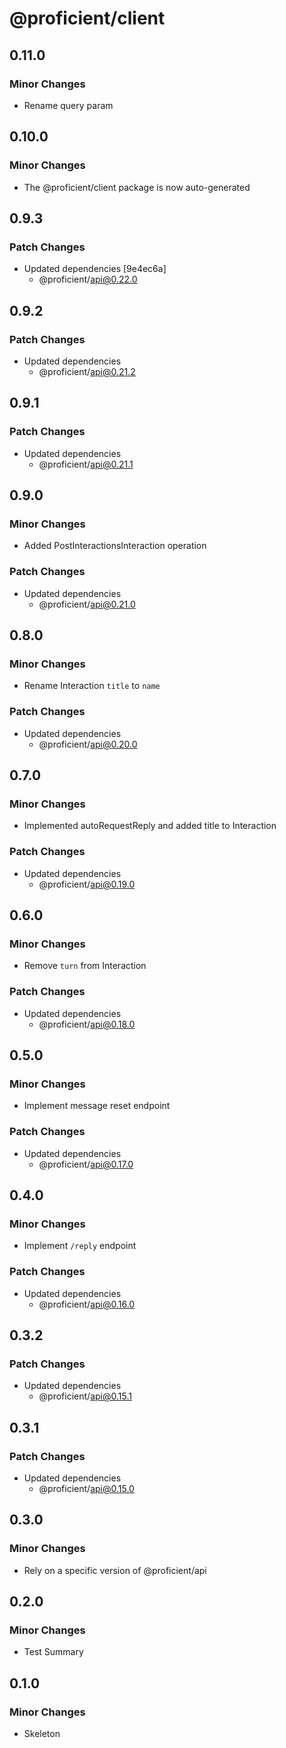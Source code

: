 # @proficient/client

## 0.11.0

### Minor Changes

- Rename query param

## 0.10.0

### Minor Changes

- The @proficient/client package is now auto-generated

## 0.9.3

### Patch Changes

- Updated dependencies [9e4ec6a]
  - @proficient/api@0.22.0

## 0.9.2

### Patch Changes

- Updated dependencies
  - @proficient/api@0.21.2

## 0.9.1

### Patch Changes

- Updated dependencies
  - @proficient/api@0.21.1

## 0.9.0

### Minor Changes

- Added PostInteractionsInteraction operation

### Patch Changes

- Updated dependencies
  - @proficient/api@0.21.0

## 0.8.0

### Minor Changes

- Rename Interaction `title` to `name`

### Patch Changes

- Updated dependencies
  - @proficient/api@0.20.0

## 0.7.0

### Minor Changes

- Implemented autoRequestReply and added title to Interaction

### Patch Changes

- Updated dependencies
  - @proficient/api@0.19.0

## 0.6.0

### Minor Changes

- Remove `turn` from Interaction

### Patch Changes

- Updated dependencies
  - @proficient/api@0.18.0

## 0.5.0

### Minor Changes

- Implement message reset endpoint

### Patch Changes

- Updated dependencies
  - @proficient/api@0.17.0

## 0.4.0

### Minor Changes

- Implement `/reply` endpoint

### Patch Changes

- Updated dependencies
  - @proficient/api@0.16.0

## 0.3.2

### Patch Changes

- Updated dependencies
  - @proficient/api@0.15.1

## 0.3.1

### Patch Changes

- Updated dependencies
  - @proficient/api@0.15.0

## 0.3.0

### Minor Changes

- Rely on a specific version of @proficient/api

## 0.2.0

### Minor Changes

- Test Summary

## 0.1.0

### Minor Changes

- Skeleton
